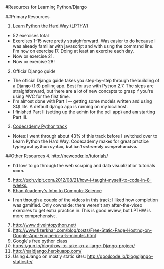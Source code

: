 #Resources for Learning Python/Django

##Primary Resources
1. [Learn Python the Hard Way (LPTHW)](http://learnpythonthehardway.org/book/)
  * 52 exercises total
  * Exercises 1-15 were pretty straightforward. Was easier to do because I was already familiar with javascript and with using the command line. I'm now on exercise 17. Doing at least an exercise each day.
  * Now on exercise 21.
  * Now on exercise 28!
2. [Official Django guide](https://docs.djangoproject.com/en/1.6/intro/tutorial02/)
  * The official Django guide takes you step-by-step through the building of a Django (1.6) polling app. Best for use with Python 2.7. The steps are straightforward, but there are a lot of new concepts to grasp if you're using MVC for the first time.
  * I'm almost done with Part I -- getting some models written and using SQLlite. A default django app is running on my localhost. 
  * I finished Part II (setting up the admin for the poll app) and am starting Part III.
3. [Codecademy Python track](http://www.codecademy.com)
  * Notes: I went through about 43% of this track before I switched over to Learn Python the Hard Way. Codecademy makes for great practice typing out python syntax, but isn't extremely comprehensive. 

##Other Resources
4. http://newcoder.io/tutorials/
  * I'd love to go through the web scraping and data visualization tutorials soon.
5. http://tech.yipit.com/2012/08/21/how-i-taught-myself-to-code-in-8-weeks/
6. [Khan Academy's Intro to Computer Science](https://www.khanacademy.org/science/computer-science-subject/computer-science)
  * I ran through a couple of the videos in this track; I liked how completion was gamified. Only downside: there weren't any after-the-video exercises to get extra practice in. This is good review, but LPTHW is more comprehensive.
7. http://www.diveintopython.net/  
8. http://www.fizerkhan.com/blog/posts/Free-Static-Page-Hosting-on-Google-App-Engine-in-a-5-minutes.html 
9. Google's free python class
10. https://gun.io/blog/how-to-take-on-a-large-Django-project/ 
11. http://realdjango.herokuapp.com/ 
12. Using dJango on mostly static sites: http://goodcode.io/blog/django-staticsite/ 